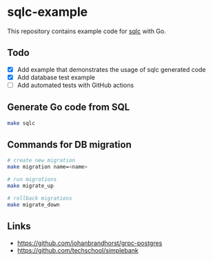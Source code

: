 # sqlc-example

This repository contains example code for [sqlc](https://github.com/kyleconroy/sqlc) with Go.

## Todo

- [x] Add example that demonstrates the usage of sqlc generated code
- [x] Add database test example
- [ ] Add automated tests with GitHub actions

## Generate Go code from SQL

```bash
make sqlc
```

## Commands for DB migration

```bash
# create new migration
make migration name=<name>

# run migrations
make migrate_up

# rollback migrations
make migrate_down
```

## Links

- https://github.com/johanbrandhorst/grpc-postgres
- https://github.com/techschool/simplebank
